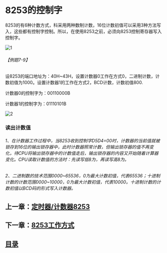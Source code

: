# 8253的控制字

8253的有6种计数方式，科采用两种数制计数，16位计数初值可以采用3种方法写入，这些都有控制字控制。所以，在使用8253之前，必须向8253控制寄存器写入控制字。

![1](http://m.qpic.cn/psc?/V13qV41h2syAL4/zfrllz9Q9AzvUwq**DIV04HdjK3XS331LlxVPhrNdPOGY.fpCbzrVIDYBIgRQ6C3Zdk2I.GcU3t5u1Lvmd5gQA!!/mnull&bo=mgOxAgAAAAADBwg!&rf=photolist&t=5)

###### 【例题7-9】

设8253的端口地址为：40H~43H，设置计数器0工作在方式0，二进制计数，计数初值为1000。设置计数器1的工作在方式2，BCD计数，计数初值800.

计数器0的控制字为：00110000B

计数器1的控制字为：01110101B

![2](http://m.qpic.cn/psc?/V13qV41h2syAL4/zfrllz9Q9AzvUwq**DIV0yGIOppxloCkEFJM7tLP3*VIC6IdtaVspha29zIX1Wo.Yqc39RUhDIAw4nsVapMEUQ!!/mnull&bo=lAIgAgAAAAARB4Q!&rf=photolist&t=5)

### 读出计数值

###### 1、在计数器工作过程中，当8253收到控制字D5D4=00时，计数器的当前值就被锁存到16位的输出锁存器中，此时计数器照常计数，但输出锁存器的值不再变化，待CPU将输出锁存器中的计数值走后，输出锁存器的内容又开始随着计算器变化。CPU读取计数值的方法时：先读写低8为，再读写高8为。

###### 2、二进制数的技术范围0000~65536，0为最大计数初值，代表65536；十进制计数的计数范围0000~10000，0为最大计数初值，代表10000。十进制计数的计数初值以BCD码的形式写入计数器。

## 上一章：[定时器/计数器8253](https://github.com/youmingsama/Microcomputer-principle-and-interface-technology/blob/master/ch9/ch9-1.md)

## 下一章：[8253工作方式](https://github.com/youmingsama/Microcomputer-principle-and-interface-technology/blob/master/ch9/ch9-3.md)

## [目录](https://github.com/youmingsama/Microcomputer-principle-and-interface-technology/blob/master/catalog/catalog.md)

